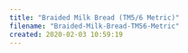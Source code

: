 ```yaml
---
title: "Braided Milk Bread (TM5/6 Metric)"
filename: "Braided-Milk-Bread-TM56-Metric"
created: 2020-02-03 10:59:19
---
```

